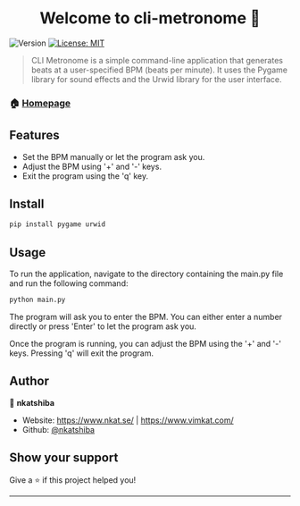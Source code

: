 <h1 align="center">Welcome to cli-metronome 👋</h1>
<p>
  <img alt="Version" src="https://img.shields.io/badge/version-1.0-blue.svg?cacheSeconds=2592000" />
  <a href="#" target="_blank">
    <img alt="License: MIT" src="https://img.shields.io/badge/License-MIT-yellow.svg" />
  </a>
</p>

> CLI Metronome is a simple command-line application that generates beats at a user-specified BPM (beats per minute). It uses the Pygame library for sound effects and the Urwid library for the user interface.

### 🏠 [Homepage](https://github.com/nkatshiba/cli-metronome)
## Features

- Set the BPM manually or let the program ask you.
- Adjust the BPM using '+' and '-' keys.
- Exit the program using the 'q' key.
## Install

```sh
pip install pygame urwid
```

## Usage
To run the application, navigate to the directory containing the main.py file and run the following command:
```sh
python main.py
```
The program will ask you to enter the BPM. You can either enter a number directly or press 'Enter' to let the program ask you.

Once the program is running, you can adjust the BPM using the '+' and '-' keys. Pressing 'q' will exit the program.

## Author

👤 **nkatshiba**

* Website: https://www.nkat.se/ | https://www.vimkat.com/
* Github: [@nkatshiba](https://github.com/nkatshiba)

## Show your support

Give a ⭐️ if this project helped you!

***
